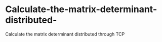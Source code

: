 Calculate-the-matrix-determinant-distributed-
=============================================

Calculate the matrix determinant distributed through TCP